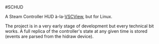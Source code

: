 #SCHUD

A Steam Controller HUD à-la-[VSCView](https://github.com/Nielk1/VSCView/), but for Linux.

The project is in a very early stage of development but every technical bit works. A full replica of the controller's state at any given time is stored (events are parsed from the hidraw device).
